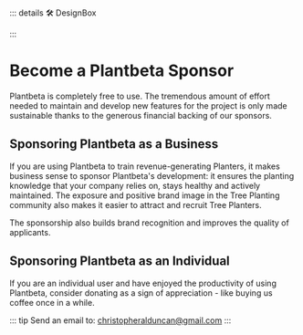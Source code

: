::: details 🛠 DesignBox



:::

# Become a <eco>Plant</eco><beta>beta</beta> Sponsor

<eco>Plant</eco><beta>beta</beta> is completely free to use. The tremendous amount of effort needed to maintain and develop new features for the project is only made sustainable thanks to the generous financial backing of our sponsors.

## Sponsoring <eco>Plant</eco><beta>beta</beta> as a Business

If you are using <eco>Plant</eco><beta>beta</beta> to train revenue-generating Planters, it makes business sense to sponsor <eco>Plant</eco><beta>beta</beta>'s development: it ensures the planting knowledge that your company relies on, stays healthy and actively maintained. The exposure and positive brand image in the Tree Planting community also makes it easier to attract and recruit Tree Planters.

The sponsorship also builds brand recognition and improves the quality of applicants.

## Sponsoring <eco>Plant</eco><beta>beta</beta> as an Individual

If you are an individual user and have enjoyed the productivity of using <eco>Plant</eco><beta>beta</beta>, consider donating as a sign of appreciation - like buying us coffee once in a while.


::: tip Send an email to:
christopheralduncan@gmail.com
:::



